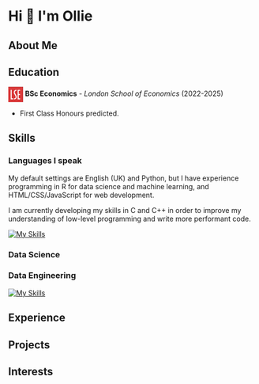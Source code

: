 # Hi 👋 I'm Ollie

## About Me

## Education

[<img src='./LSE_Logo.png' width=30 align="center">](https://www.lse.ac.uk/study-at-lse/undergraduate/bsc-economics) **BSc Economics** - *London School of Economics* (2022-2025)

- First Class Honours predicted.

## Skills

### Languages I speak

My default settings are English (UK) and Python, but I have experience programming in R for data science and machine learning, and HTML/CSS/JavaScript for web development.

I am currently developing my skills in C and C++ in order to improve my understanding of low-level programming and write more performant code.

[![My Skills](https://skillicons.dev/icons?i=py,c,r,html,css,js)](https://skillicons.dev)

### Data Science

### Data Engineering

[![My Skills](https://skillicons.dev/icons?i=mongodb,postgres,gcp,firebase)](https://skillicons.dev)

## Experience

## Projects

## Interests